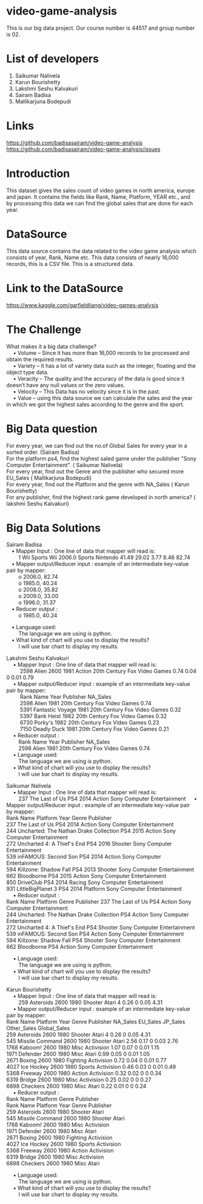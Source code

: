# video-game-analysis
This is our big data project. Our course number is 44517 and group number is 02. <br>

# List of developers
  1. Saikumar Nalivela
  2. Karun Bourishetty
  3. Lakshmi Seshu Kalvakuri
  4. Sairam Badisa
  5. Mallikarjuna Bodepudi
  
# Links
  https://github.com/badisasairam/video-game-analysis <br>
  https://github.com/badisasairam/video-game-analysis/issues
  
# Introduction
  This dataset gives the sales count of video games in north america, europe and japan. It contains the fields like Rank, Name, Platform, YEAR       etc., and by processing this data we can find the global sales that are done for each year.
  
# DataSource
  This data source contains the data related to the video game analysis which consists of year, Rank, Name etc.  This data consists of       nearly 16,000 records, this is a CSV file. This is a structured data.

# Link to the DataSource
  https://www.kaggle.com/garfieldliang/video-games-analysis
  
# The Challenge
  What makes it a big data challenge? <br>
  &emsp; •	Volume – Since it has more than 16,000 records to be processed and obtain the required results. <br>
  &emsp; •	Variety – It has a lot of variety data such as the integer, floating and the object type data. <br>
  &emsp; •	Veracity – The quality and the accuracy of the data is good since it doesn’t have any null values or the zero values. <br>
  &emsp; •	Velocity – This Data has no velocity since it is in the past. <br>
  &emsp; •	Value – using this data source we can calculate the sales and the year in which we got the highest sales according to the               genre and the sport. <br>
  
# Big Data question
  For every year, we can find out the no.of Global Sales for every year in a sorted order. (Sairam Badisa) <br>
  For the platform ps4,  find the highest saled game under the publisher "Sony Computer Entertainment". ( Saikumar Nalivela) <br>
  For every year, find out the Genre and the publisher who secured more EU_Sales ( Mallikarjuna Bodepudi) <br>
  For every year, find out the Platform and the genre with NA_Sales ( Karun Bourishetty) <br>
  For any publisher, find the highest rank game developed in north america? ( lakshmi Seshu Kalvakuri) <br>
 
# Big Data Solutions
  Sairam Badisa <br>
  &emsp;•	Mapper Input : One line of data that mapper will read is: <br>
  &emsp; &emsp;1 Wii Sports Wii 2006.0 Sports Nintendo 41.49 29.02 3.77 8.46 82.74 <br>
  &emsp;•	Mapper output/Reducer input : example of an intermediate key-value pair by mapper: <br>
  &emsp;&emsp;   o	2006.0, 82.74 <br>
  &emsp;&emsp;   o	1985.0, 40.24 <br>
  &emsp;&emsp;   o	2008.0, 35.82 <br>
  &emsp;&emsp;   o	2009.0, 33.00 <br>
  &emsp;&emsp;   o	1996.0, 31.37 <br>
  &emsp;•	Reducer output : <br>
  &emsp;&emsp;   o	1985.0, 40.24 <br>
  
  &emsp;•	Language used: <br>
  &emsp;&emsp;  The language we are using is python. <br>
  &emsp;•	What kind of chart will you use to display the results? <br>
  &emsp;&emsp;  I will use bar chart to display my results. <br>
    
   Lakshmi Seshu Kalvakuri <br>
&emsp; •	Mapper Input : One line of data that mapper will read is: <br>
&emsp; &emsp; 2598	Alien	2600	1981	Action	20th Century Fox Video Games	0.74	0.04	0	0.01	0.79<br>
&emsp; •	Mapper output/Reducer input : example of an intermediate key-value pair by mapper: <br>
&emsp; &emsp;  Rank	Name	Year	Publisher	NA_Sales<br>
&emsp; &emsp; 2598	Alien	1981	20th Century Fox Video Games	0.74<br>
&emsp; &emsp; 5391	Fantastic Voyage	1981	20th Century Fox Video Games	0.32<br>
&emsp; &emsp; 5397	Bank Heist	1982	20th Century Fox Video Games	0.32<br>
&emsp; &emsp; 6730	Porky's	1982	20th Century Fox Video Games	0.23<br>
&emsp; &emsp; 7150	Deadly Duck	1981	20th Century Fox Video Games	0.21<br>
&emsp; •	Reducer output : <br>
&emsp;&emsp; Rank	Name	Year	Publisher	NA_Sales<br>
&emsp; &emsp;2598	Alien	1981	20th Century Fox Video Games	0.74<br>
&emsp; •	Language used: <br>
&emsp;&emsp; The language we are using is python. <br>
&emsp; •	What kind of chart will you use to display the results? <br>
&emsp;&emsp; I will use bar chart to display my results. <br>

Saikumar Nalivela <br>
&emsp; •	Mapper Input : One line of data that mapper will read is: <br>
&emsp; &emsp;237	The Last of Us	PS4	2014	Action	Sony Computer Entertainment
&emsp; •	Mapper output/Reducer input : example of an intermediate key-value pair by mapper: <br>
Rank	Name	Platform	Year	Genre	Publisher <br>
237	The Last of Us	PS4	2014	Action	Sony Computer Entertainment <br>
244	Uncharted: The Nathan Drake Collection	PS4	2015	Action	Sony Computer Entertainment <br>
272	Uncharted 4: A Thief's End	PS4	2016	Shooter	Sony Computer Entertainment <br>
539	inFAMOUS: Second Son	PS4	2014	Action	Sony Computer Entertainment <br>
594	Killzone: Shadow Fall	PS4	2013	Shooter	Sony Computer Entertainment <br>
662	Bloodborne	PS4	2015	Action	Sony Computer Entertainment <br>
850	DriveClub	PS4	2014	Racing	Sony Computer Entertainment <br>
931	LittleBigPlanet 3	PS4	2014	Platform	Sony Computer Entertainment <br>
&emsp; •	Reducer output : <br>
Rank	Name	Platform	Genre	Publisher
237	The Last of Us	PS4	Action	Sony Computer Entertainment <br>
244	Uncharted: The Nathan Drake Collection	PS4	Action	Sony Computer Entertainment <br>
272	Uncharted 4: A Thief's End	PS4	Shooter	Sony Computer Entertainment <br>
539	inFAMOUS: Second Son	PS4	Action	Sony Computer Entertainment <br>
594	Killzone: Shadow Fall	PS4	Shooter	Sony Computer Entertainment <br>
662	Bloodborne	PS4	Action	Sony Computer Entertainment <br>

&emsp; •	Language used: <br>
&emsp;&emsp; The language we are using is python. <br>
&emsp; •	What kind of chart will you use to display the results? <br>
&emsp;&emsp; I will use bar chart to display my results. <br>


Karun Bourishetty<br>
&emsp; •	Mapper Input : One line of data that mapper will read is: <br>
&emsp; &emsp;259	Asteroids	2600	1980	Shooter	Atari	4	0.26	0	0.05	4.31 <br>
&emsp; •	Mapper output/Reducer input : example of an intermediate key-value pair by mapper: <br>
Rank	Name	Platform	Year	Genre	Publisher	NA_Sales	EU_Sales	JP_Sales	Other_Sales	Global_Sales <br>
259	Asteroids	2600	1980	Shooter	Atari	4	0.26	0	0.05	4.31 <br>
545	Missile Command	2600	1980	Shooter	Atari	2.56	0.17	0	0.03	2.76 <br>
1768	Kaboom!	2600	1980	Misc	Activision	1.07	0.07	0	0.01	1.15 <br>
1971	Defender	2600	1980	Misc	Atari	0.99	0.05	0	0.01	1.05 <br>
2671	Boxing	2600	1980	Fighting	Activision	0.72	0.04	0	0.01	0.77 <br>
4027	Ice Hockey	2600	1980	Sports	Activision	0.46	0.03	0	0.01	0.49 <br>
5368	Freeway	2600	1980	Action	Activision	0.32	0.02	0	0	0.34 <br>
6319	Bridge	2600	1980	Misc	Activision	0.25	0.02	0	0	0.27 <br>
6898	Checkers	2600	1980	Misc	Atari	0.22	0.01	0	0	0.24 <br>
&emsp; •	Reducer output : <br>
Rank	Name	Platform	Genre	Publisher <br>
Rank	Name	Platform	Year	Genre	Publisher <br>
259	Asteroids	2600	1980	Shooter	Atari <br>
545	Missile Command	2600	1980	Shooter	Atari <br>
1768	Kaboom!	2600	1980	Misc	Activision <br>
1971	Defender	2600	1980	Misc	Atari <br>
2671	Boxing	2600	1980	Fighting	Activision <br>
4027	Ice Hockey	2600	1980	Sports	Activision <br>
5368	Freeway	2600	1980	Action	Activision <br>
6319	Bridge	2600	1980	Misc	Activision <br>
6898	Checkers	2600	1980	Misc	Atari <br>


&emsp; •	Language used: <br>
&emsp;&emsp; The language we are using is python. <br>
&emsp; •	What kind of chart will you use to display the results? <br>
&emsp;&emsp; I will use bar chart to display my results. <br>


        
    
      

      

  
  

